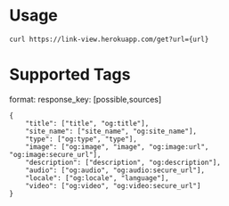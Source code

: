 # Usage

`curl https://link-view.herokuapp.com/get?url={url}`

# Supported Tags

format: response_key: [possible,sources]
```
{
    "title": ["title", "og:title"],
    "site_name": ["site_name", "og:site_name"],
    "type": ["og:type", "type"],
    "image": ["og:image", "image", "og:image:url", "og:image:secure_url"],
    "description": ["description", "og:description"],
    "audio": ["og:audio", "og:audio:secure_url"],
    "locale": ["og:locale", "language"],
    "video": ["og:video", "og:video:secure_url"]
}
```
